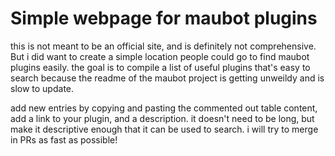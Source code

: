 # Simple webpage for maubot plugins

this is not meant to be an official site, and is definitely not comprehensive. But i did want to create a simple
location people could go to find maubot plugins easily. the goal is to compile a list of useful plugins that's easy to
search because the readme of the maubot project is getting unweildy and is slow to update.

add new entries by copying and pasting the commented out table content, add a link to your plugin, and a description. it
doesn't need to be long, but make it descriptive enough that it can be used to search. i will try to merge in PRs as
fast as possible!

